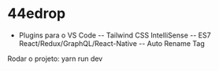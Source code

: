 # 44edrop

- Plugins para o VS Code
-- Tailwind CSS IntelliSense
-- ES7 React/Redux/GraphQL/React-Native
-- Auto Rename Tag

Rodar o projeto: yarn run dev